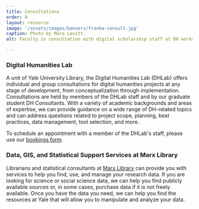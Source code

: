 ```yaml
---
title: Consultations
order: 0
layout: resource
image: '/assets/images/banners/franke-consult.jpg'
caption: Photo by Mara Lavitt.
alt: Faculty in consultation with digital scholarship staff at DH workstation in the Franke Family Digital Humanities Laboartory.

---
```


### Digital Humanities Lab

A unit of Yale University Library, the Digital Humanities Lab (DHLab) offers individual and group consultations for digital humanities projects at any stage of development, from conceptualization through implementation. Consultations are held by members of the DHLab staff and by our graduate student DH Consultants. With a variety of academic backgrounds and areas of expertise, we can provide guidance on a wide range of DH-related topics and can address questions related to project scope, planning, best practices, data management, tool selection, and more.    

To schedule an appointment with a member of the DHLab's staff, please use our [bookings form](https://outlook.office365.com/owa/calendar/DHLabBookings@yale.edu/bookings/).  <br/>

### Data, GIS, and Statistical Support Services at Marx Library

Librarians and statistical consultants at <a href='https://marx.library.yale.edu/data-gis-and-statistical-support-services-marx-library' target='_blank'>Marx Library</a> can provide you with services to help you find, use, and manage your research data. If you are looking for science or social science data, we can help you find publicly available sources or, in some cases, purchase data if it is not freely available. Once you have the data you need, we can help you find the resources at Yale that will allow you to manipulate and analyze your data.
